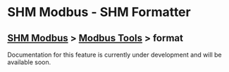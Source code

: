 # SHM Modbus - SHM Formatter

[SHM Modbus](../../index.md) > [Modbus Tools](../index.md) > format
---

Documentation for this feature is currently under development and will be available soon.
